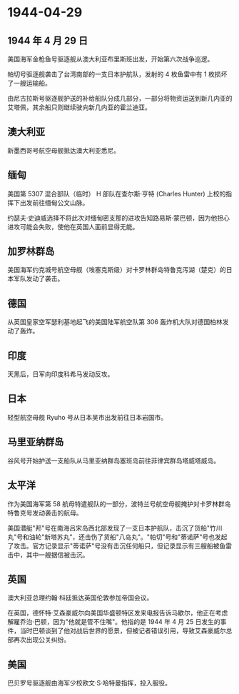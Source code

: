 # 1944-04-29

## 1944 年 4 月 29 日

美国海军金枪鱼号驱逐舰从澳大利亚布里斯班出发，开始第六次战争巡逻。

帕切号驱逐舰袭击了台湾南部的一支日本护航队，发射的 4 枚鱼雷中有 1
枚损坏了一艘运输船。

由尼古拉斯号驱逐舰护送的补给船队分成几部分，一部分将物资运送到新几内亚的艾塔佩，其余船只则继续驶向新几内亚的霍兰迪亚。

## 澳大利亚

新墨西哥号航空母舰抵达澳大利亚悉尼。

## 缅甸

美国第 5307 混合部队（临时） H 部队在查尔斯·亨特 (Charles Hunter)
上校的指挥下出发前往缅甸公文山脉。

约瑟夫·史迪威选择不将此次对缅甸密支那的进攻告知路易斯·蒙巴顿，因为他担心进攻可能会失败，使他在英国人面前显得无能。

## 加罗林群岛

美国海军约克城号航空母舰（埃塞克斯级）对卡罗林群岛特鲁克泻湖（楚克）的日本军队发动了袭击。

## 德国

从英国皇家空军瑟利基地起飞的美国陆军航空队第 306
轰炸机大队对德国柏林发动了轰炸。

## 印度

天黑后，日军向印度科希马发动反攻。

## 日本

轻型航空母舰 Ryuho 号从日本吴市出发前往日本岩国市。

## 马里亚纳群岛

谷风号开始护送一支船队从马里亚纳群岛塞班岛前往菲律宾群岛塔威塔威岛。

## 太平洋

作为美国海军第 58
航母特遣舰队的一部分，波特兰号航空母舰掩护对卡罗林群岛特鲁克号发动袭击的航母。

美国潜艇"邦"号在南海吕宋岛西北部发现了一支日本护航队，击沉了货船"竹川丸"号和油轮"新塔苏丸"，还击伤了货船"八岛丸"。"帕切"号和"蒂诺萨"号也发起了攻击。官方记录显示"蒂诺萨"号没有击沉任何船只，但记录显示有三艘船被鱼雷击中，其中一艘据信被击沉。

## 英国

澳大利亚总理约翰·科廷抵达英国伦敦参加帝国会议。

在英国，德怀特·艾森豪威尔向美国华盛顿特区发来电报告诉马歇尔，他正在考虑解雇乔治·巴顿，因为"他就是管不住嘴"。他指的是
1944 年 4 月 25
日发生的事件，当时巴顿谈到了他对战后世界的愿景，但被记者错误引用，导致艾森豪威尔总部再次出现公关纠纷。

## 美国

巴贝罗号驱逐舰由海军少校欧文·S·哈特曼指挥，投入服役。

